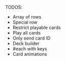 TODOS:
- Array of rows
- Special row
- Restrict playable cards
- Play all cards
- Only send card ID
- Deck builder
- #each with keys
- Card animations
